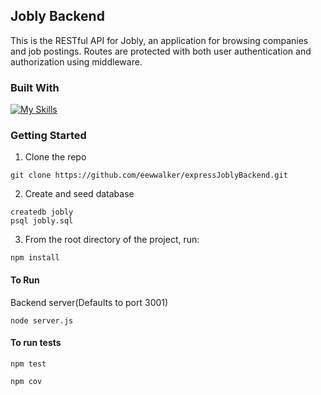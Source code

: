 
## Jobly Backend
This is the RESTful API for Jobly, an application for browsing companies and job postings. Routes are protected with both user authentication and authorization using middleware. 

### Built With
[![My Skills](https://skillicons.dev/icons?i=nodejs,express,postgres)](https://skillicons.dev)

### Getting Started
1. Clone the repo
 ```
git clone https://github.com/eewwalker/expressJoblyBackend.git
```
2. Create and seed database
```
createdb jobly
psql jobly.sql 
```
3. From the root directory of the project, run:
```
npm install
```

#### To Run 
Backend server(Defaults to port 3001)
```
node server.js
```
#### To run tests
```
npm test
```
```
npm cov
```
